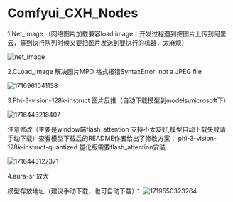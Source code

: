 # Comfyui_CXH_Nodes

1.Net_image （网络图片加载兼容load image：开发过程遇到把图片上传到阿里云，等到执行队列时候又要把图片发送到要执行的机器，太麻烦）

![net_image](https://github.com/StartHua/Comfyui_CXH_Nodes/assets/22284244/c9151015-8689-4f52-a12e-63a117590ef7)

2.CLoad_Image 解决图片MPO 格式报错SyntaxError: not a JPEG file

![1716961041138](https://github.com/StartHua/Comfyui_CXH_Nodes/assets/22284244/296e6bea-3625-41d4-a98f-e7705020074a)


3.Phi-3-vision-128k-instruct 图片反推（自动下载模型到models\microsoft下）

![1716443218407](https://github.com/StartHua/Comfyui_CXH_Nodes/assets/22284244/b8241d4b-bf33-4849-a5c1-a059615d4e2b)

注意修改（主要是window端flash_attention 支持不太友好,模型自动下载失败请手动下载）查看模型下载后的README作者给出了修改方案：
phi-3-vision-128k-instruct-quantized 量化版需要flash_attention安装

![1716443127371](https://github.com/StartHua/Comfyui_CXH_Nodes/assets/22284244/752be09a-3022-4c25-ad2e-cc4d7c63183c)

4.aura-sr 放大

模型存放地址（建议手动下载，也可自动下载）：
![1719550323264](https://github.com/StartHua/Comfyui_CXH_Nodes/assets/22284244/287c48ed-fef6-4ab7-b810-6e33e97f9b1e)
